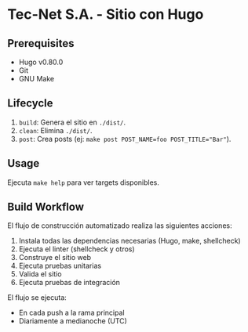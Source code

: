 # Tec-Net S.A. - Sitio con Hugo

## Prerequisites
- Hugo v0.80.0
- Git
- GNU Make

## Lifecycle
1. `build`: Genera el sitio en `./dist/`.
2. `clean`: Elimina `./dist/`.
3. `post`: Crea posts (ej: `make post POST_NAME=foo POST_TITLE="Bar"`).

## Usage
Ejecuta `make help` para ver targets disponibles.

## Build Workflow
El flujo de construcción automatizado realiza las siguientes acciones:

1. Instala todas las dependencias necesarias (Hugo, make, shellcheck)
2. Ejecuta el linter (shellcheck y otros)
3. Construye el sitio web
4. Ejecuta pruebas unitarias
5. Valida el sitio
6. Ejecuta pruebas de integración

El flujo se ejecuta:
- En cada push a la rama principal
- Diariamente a medianoche (UTC)